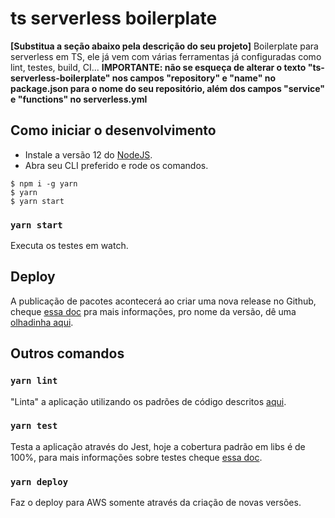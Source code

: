 # ts serverless boilerplate

**[Substitua a seção abaixo pela descrição do seu projeto]**
Boilerplate para serverless em TS, ele já vem com várias ferramentas já configuradas como lint, testes, build, CI...
**IMPORTANTE: não se esqueça de alterar o texto "ts-serverless-boilerplate" nos campos "repository" e "name" no package.json para o nome do seu repositório, além dos campos "service" e "functions" no serverless.yml**

## Como iniciar o desenvolvimento

- Instale a versão 12 do [NodeJS](https://nodejs.org/en/download/).
- Abra seu CLI preferido e rode os comandos.

````.cli
$ npm i -g yarn
$ yarn
$ yarn start
````

### `yarn start`

Executa os testes em watch.

## Deploy

A publicação de pacotes acontecerá ao criar uma nova release no Github, cheque [essa doc](https://docs.github.com/en/enterprise/2.15/user/articles/creating-releases) pra mais informações, pro nome da versão, dê uma [olhadinha aqui](https://docs.npmjs.com/about-semantic-versioning).

## Outros comandos

### `yarn lint`

"Linta" a aplicação utilizando os padrões de código descritos [aqui](https://github.com/movidesk/frontend-chapter/blob/master/estilo_codigo_padrao.md).

### `yarn test`

Testa a aplicação através do Jest, hoje a cobertura padrão em libs é de 100%, para mais informações sobre testes cheque [essa doc](https://github.com/movidesk/frontend-chapter/blob/master/testing.md).

### `yarn deploy`

Faz o deploy para AWS somente através da criação de novas versões.
